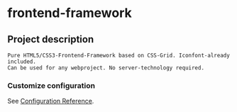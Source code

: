 # frontend-framework

## Project description
```
Pure HTML5/CSS3-Frontend-Framework based on CSS-Grid. Iconfont-already included.
Can be used for any webproject. No server-technology required.
```


### Customize configuration
See [Configuration Reference](https://cli.vuejs.org/config/).
